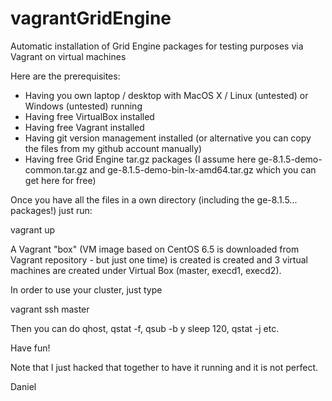 vagrantGridEngine
=================

Automatic installation of Grid Engine packages for testing purposes via Vagrant on virtual machines

Here are the prerequisites:
- Having you own laptop / desktop with MacOS X / Linux (untested) or Windows (untested) running
- Having free VirtualBox installed
- Having free Vagrant installed
- Having git version management installed (or alternative you can copy the files from my github account manually)
- Having free Grid Engine tar.gz packages (I assume here ge-8.1.5-demo-common.tar.gz and ge-8.1.5-demo-bin-lx-amd64.tar.gz which you can get here for free)

Once you have all the files in a own directory (including the ge-8.1.5... packages!)
just run:

vagrant up

A Vagrant "box" (VM image based on CentOS 6.5 is downloaded from Vagrant repository - but just one time)
is created is created and 3 virtual machines are created under Virtual Box (master, execd1, execd2).

In order to use your cluster, just type

vagrant ssh master

Then you can do qhost, qstat -f, qsub -b y sleep 120, qstat -j <jobid> etc.

Have fun!

Note that I just hacked that together to have it running and it is not perfect.

Daniel
